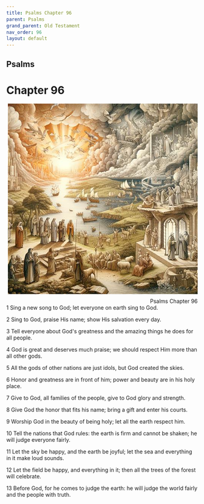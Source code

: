 ```yaml
---
title: Psalms Chapter 96
parent: Psalms
grand_parent: Old Testament
nav_order: 96
layout: default
---
```


## Psalms

# Chapter 96

<div style="clear: both; text-align: right;">
    <img src="/assets/Image/Psalms/500/96.jpg" alt="Psalms Chapter 96" class="chapter-image" style="max-width: 100%; height: auto; float: right; margin: 0 0 10px 10px; padding-left: 10%;">
    <figcaption style="font-size: 14px;">Psalms Chapter 96</figcaption>
</div>
1 Sing a new song to God; let everyone on earth sing to God.

2 Sing to God, praise His name; show His salvation every day.

3 Tell everyone about God's greatness and the amazing things he does for all people.

4 God is great and deserves much praise; we should respect Him more than all other gods.

5 All the gods of other nations are just idols, but God created the skies.

6 Honor and greatness are in front of him; power and beauty are in his holy place.

7 Give to God, all families of the people, give to God glory and strength.

8 Give God the honor that fits his name; bring a gift and enter his courts.

9 Worship God in the beauty of being holy; let all the earth respect him.

10 Tell the nations that God rules: the earth is firm and cannot be shaken; he will judge everyone fairly.

11 Let the sky be happy, and the earth be joyful; let the sea and everything in it make loud sounds.

12 Let the field be happy, and everything in it; then all the trees of the forest will celebrate.

13 Before God, for he comes to judge the earth: he will judge the world fairly and the people with truth.


